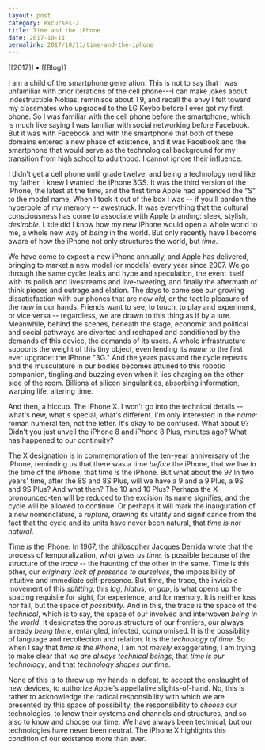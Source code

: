 ```yaml
---
layout: post
category: excurses-2
title: Time and the iPhone
date: 2017-10-11
permalink: 2017/10/11/time-and-the-iphone
---
```


[[2017]] • [[Blog]]

I am a child of the smartphone generation. This is not to say that I was unfamiliar with prior iterations of the cell phone---I can make jokes about indestructible Nokias, reminisce about T9, and recall the envy I felt toward my classmates who upgraded to the LG Keybo before I ever got my first phone. So I was familiar with the cell phone before the smartphone, which is much like saying I was familiar with social networking before Facebook. But it was with Facebook and with the smartphone that both of these domains entered a new phase of existence, and it was Facebook and the smartphone that would serve as the technological background for my transition from high school to adulthood. I cannot ignore their influence.

I didn't get a cell phone until grade twelve, and being a technology nerd like my father, I knew I wanted the iPhone 3GS. It was the third version of the iPhone, the latest at the time, and the first time Apple had appended the "S" to the model name. When I took it out of the box I was -- if you'll pardon the hyperbole of my memory -- awestruck. It was everything that the cultural consciousness has come to associate with Apple branding: sleek, stylish, *desirable*. Little did I know how my new iPhone would open a whole world to me, a whole new way of *being* in the world. But only recently have I become aware of how the iPhone not only structures the world, but *time*.

We have come to expect a new iPhone annually, and Apple has delivered, bringing to market a new model (or models) every year since 2007. We go through the same cycle: leaks and hype and speculation, the event itself with its polish and livestreams and live-tweeting, and finally the aftermath of think pieces and outrage and elation. The days to come see our growing dissatisfaction with our phones that are now *old*, or the tactile pleasure of the *new* in our hands. Friends want to see, to touch, to play and experiment, or vice versa -- regardless, we are drawn to this thing as if by a lure. Meanwhile, behind the scenes, beneath the stage, economic and political and social pathways are diverted and reshaped and conditioned by the demands of this device, the demands of its users. A whole infrastructure supports the weight of this tiny object, even lending its *name* to the first ever upgrade: the iPhone "3G." And the years pass and the cycle repeats and the musculature in our bodies becomes attuned to this robotic companion, tingling and buzzing even when it lies charging on the other side of the room. Billions of silicon singularities, absorbing information, warping life, altering time.

And then, a hiccup. The iPhone X. I won't go into the technical details -- what's new, what's special, what's different. I'm only interested in the *name*: roman numeral ten, not the letter. It's okay to be confused. What about 9? Didn't you just unveil the iPhone 8 and iPhone 8 Plus, minutes ago? What has happened to our continuity?

The X designation is in commemoration of the ten-year anniversary of the iPhone, reminding us that there was a time *before* the iPhone, that we live in the time of the iPhone, that time *is* the iPhone. But what about the 9? In two years' time, after the 8S and 8S Plus, will we have a 9 and a 9 Plus, a 9S and 9S Plus? And what then? The 10 and 10 Plus? Perhaps the X-pronounced-ten will be reduced to the excision its name signifies, and the cycle will be allowed to continue. Or perhaps it will mark the inauguration of a new nomenclature, a *rupture*, drawing its vitality and significance from the fact that the cycle and its units have never been natural, that *time is not natural*.

Time *is* the iPhone. In 1967, the philosopher Jacques Derrida wrote that the process of temporalization, *what gives us time*, is possible because of the structure of the *trace --* the haunting of the other in the same. Time is this other, our *originary lack of presence to ourselves*, the impossibility of intuitive and immediate self-presence. But time, the trace, the invisible movement of this *splitting*, this *lag*, *hiatus*, or *gap*, is what opens up the spacing requisite for sight, for experience, and for memory. It is neither loss nor fall, but the space of *possibility*. And in this, the trace is the space of the *technical*, which is to say, the space of our involved and interwoven *being in the world*. It designates the porous structure of our frontiers, our always already *being there*, entangled, infected, compromised. It is the possibility of language and recollection and relation. It is the *technology of time*. So when I say that *time is the iPhone*, I am not *merely* exaggerating; I am trying to make clear that *we are always technical beings*, that *time is our technology*, and that *technology shapes our time*.

None of this is to throw up my hands in defeat, to accept the onslaught of new devices, to authorize Apple's appellative slights-of-hand. No, this is rather to acknowledge the radical responsibility with which we are presented by this space of possibility, the responsibility to *choose* our technologies, to know their systems and channels and structures, and so also to know and choose our time. We have always been technical, but our technologies have never been neutral. The iPhone X highlights this condition of our existence more than ever.
